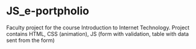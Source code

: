 # JS_e-portpholio
Faculty project for the course Introduction to Internet Technology. Project contains HTML, CSS (animation), JS (form with validation, table with data sent from the form)
